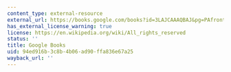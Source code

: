 ```yaml
---
content_type: external-resource
external_url: https://books.google.com/books?id=3LAJCAAAQBAJ&pg=PAfrontcover#v=onepage&q&f=false
has_external_license_warning: true
license: https://en.wikipedia.org/wiki/All_rights_reserved
status: ''
title: Google Books
uid: 94ed916b-3c8b-4b06-ad90-ffa836e67a25
wayback_url: ''
---
```

